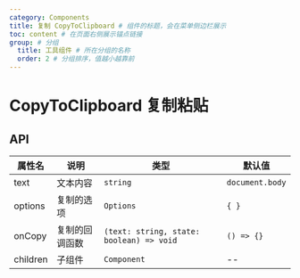 ```yaml
---
category: Components
title: 复制 CopyToClipboard # 组件的标题，会在菜单侧边栏展示
toc: content # 在页面右侧展示锚点链接
group: # 分组
  title: 工具组件 # 所在分组的名称
  order: 2 # 分组排序，值越小越靠前
---
```


# CopyToClipboard 复制粘贴

<code src="./demo/basic"></code>

## API

| 属性名   | 说明           | 类型                                     | 默认值          |
| -------- | -------------- | ---------------------------------------- | --------------- |
| text     | 文本内容       | `string`                                 | `document.body` |
| options  | 复制的选项     | `Options`                                | `{ }`           |
| onCopy   | 复制的回调函数 | `(text: string, state: boolean) => void` | `() => {}`      |
| children | 子组件         | `Component`                              | --              |
